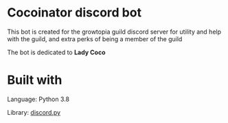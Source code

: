 # Cocoinator discord bot
This bot is created for the growtopia guild discord server for utility and help with the guild, and extra perks of being a member of the guild

The bot is dedicated to **Lady Coco**

# Built with
Language: Python 3.8

Library: [discord.py](https://github.com/Rapptz/discord.py)